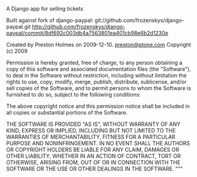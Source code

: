 A Django app for selling tickets

Built against fork of django-paypal:
git://github.com/frozenskys/django-paypal.git
http://github.com/frozenskys/django-paypal/commit/8df692c003db4a7563801ea401cb98e6b2d1230e


Created by Preston Holmes on 2009-12-10.
preston@ptone.com
Copyright (c) 2009

Permission is hereby granted, free of charge, to any person obtaining
a copy of this software and associated documentation files (the
"Software"), to deal in the Software without restriction, including
without limitation the rights to use, copy, modify, merge, publish,
distribute, sublicense, and/or sell copies of the Software, and to
permit persons to whom the Software is furnished to do so, subject to
the following conditions:

The above copyright notice and this permission notice shall be included
in all copies or substantial portions of the Software.

THE SOFTWARE IS PROVIDED "AS IS", WITHOUT WARRANTY OF ANY KIND,
EXPRESS OR IMPLIED, INCLUDING BUT NOT LIMITED TO THE WARRANTIES OF
MERCHANTABILITY, FITNESS FOR A PARTICULAR PURPOSE AND NONINFRINGEMENT.
IN NO EVENT SHALL THE AUTHORS OR COPYRIGHT HOLDERS BE LIABLE FOR ANY
CLAIM, DAMAGES OR OTHER LIABILITY, WHETHER IN AN ACTION OF CONTRACT,
TORT OR OTHERWISE, ARISING FROM, OUT OF OR IN CONNECTION WITH THE
SOFTWARE OR THE USE OR OTHER DEALINGS IN THE SOFTWARE.
"""
